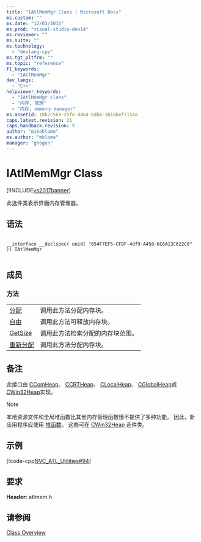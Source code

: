 ```yaml
---
title: "IAtlMemMgr Class | Microsoft Docs"
ms.custom: ""
ms.date: "12/03/2016"
ms.prod: "visual-studio-dev14"
ms.reviewer: ""
ms.suite: ""
ms.technology: 
  - "devlang-cpp"
ms.tgt_pltfrm: ""
ms.topic: "reference"
f1_keywords: 
  - "IAtlMemMgr"
dev_langs: 
  - "C++"
helpviewer_keywords: 
  - "IAtlMemMgr class"
  - "内存, 管理"
  - "内存, memory manager"
ms.assetid: 18b2c569-25fe-4464-bdb6-3b1abef7154a
caps.latest.revision: 21
caps.handback.revision: 9
author: "mikeblome"
ms.author: "mblome"
manager: "ghogen"
---
```

# IAtlMemMgr Class
[!INCLUDE[vs2017banner](../../assembler/inline/includes/vs2017banner.md)]

此选件类表示界面内存管理器。  
  
## 语法  
  
```  
  
__interface __declspec( uuid( "654F7EF5-CFDF-4df9-A450-6C6A13C622C0" )) IAtlMemMgr  
  
```  
  
## 成员  
  
### 方法  
  
|||  
|-|-|  
|[分配](../Topic/IAtlMemMgr::Allocate.md)|调用此方法分配内存块。|  
|[自由](../Topic/IAtlMemMgr::Free.md)|调用此方法可释放内存块。|  
|[GetSize](../Topic/IAtlMemMgr::GetSize.md)|调用此方法检索分配的内存块范围。|  
|[重新分配](../Topic/IAtlMemMgr::Reallocate.md)|调用此方法分配内存块。|  
  
## 备注  
 此接口由 [CComHeap](../../atl/reference/ccomheap-class.md)、 [CCRTHeap](../../atl/reference/ccrtheap-class.md)、 [CLocalHeap](../../atl/reference/clocalheap-class.md)、 [CGlobalHeap](../../atl/reference/cglobalheap-class.md)或 [CWin32Heap](../../atl/reference/cwin32heap-class.md)实现。  
  
> [!NOTE]
>  本地资源文件和全局堆函数比其他内存管理函数慢不提供了多种功能。  因此，新应用程序应使用 [堆函数](http://msdn.microsoft.com/library/windows/desktop/aa366711)。  这些可在 [CWin32Heap](../../atl/reference/cwin32heap-class.md) 选件类。  
  
## 示例  
 [!code-cpp[NVC_ATL_Utilities#94](../../atl/codesnippet/CPP/iatlmemmgr-class_1.cpp)]  
  
## 要求  
 **Header:** atlmem.h  
  
## 请参阅  
 [Class Overview](../../atl/atl-class-overview.md)